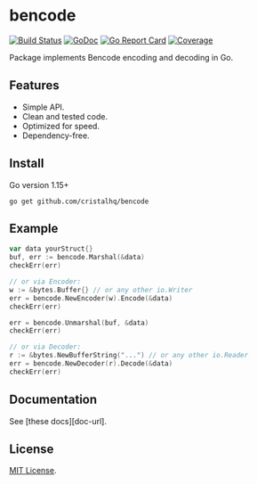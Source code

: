 # bencode

[![Build Status][build-img]][build-url]
[![GoDoc][pkg-img]][pkg-url]
[![Go Report Card][reportcard-img]][reportcard-url]
[![Coverage][coverage-img]][coverage-url]

Package implements Bencode encoding and decoding in Go.

## Features

* Simple API.
* Clean and tested code.
* Optimized for speed.
* Dependency-free.

## Install

Go version 1.15+

```
go get github.com/cristalhq/bencode
```

## Example

```go
var data yourStruct{}
buf, err := bencode.Marshal(&data)
checkErr(err)

// or via Encoder:
w := &bytes.Buffer{} // or any other io.Writer
err = bencode.NewEncoder(w).Encode(&data)
checkErr(err)

err = bencode.Unmarshal(buf, &data)
checkErr(err)

// or via Decoder:
r := &bytes.NewBufferString("...") // or any other io.Reader
err = bencode.NewDecoder(r).Decode(&data)
checkErr(err)
```

## Documentation

See [these docs][doc-url].

## License

[MIT License](LICENSE).

[build-img]: https://github.com/cristalhq/bencode/workflows/build/badge.svg
[build-url]: https://github.com/cristalhq/bencode/actions
[pkg-img]: https://pkg.go.dev/badge/cristalhq/bencode
[pkg-url]: https://pkg.go.dev/github.com/cristalhq/bencode
[reportcard-img]: https://goreportcard.com/badge/cristalhq/bencode
[reportcard-url]: https://goreportcard.com/report/cristalhq/bencode
[coverage-img]: https://codecov.io/gh/cristalhq/bencode/branch/master/graph/badge.svg
[coverage-url]: https://codecov.io/gh/cristalhq/bencode
